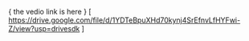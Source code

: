 {
the vedio link is here
}
[
https://drive.google.com/file/d/1YDTeBpuXHd70kynj4SrEfnvLfHYFwi-Z/view?usp=drivesdk
]

